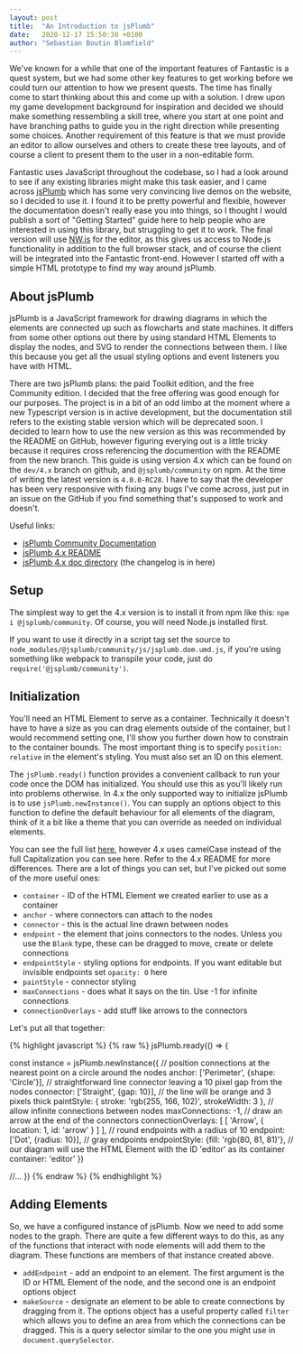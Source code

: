 ```yaml
---
layout: post
title:  "An Introduction to jsPlumb"
date:   2020-12-17 15:50:30 +0100
author: "Sebastian Boutin Blomfield"
---
```

We've known for a while that one of the important features of Fantastic is a quest system, but we had some other key features to get working before we could turn our attention to how we present quests. The time has finally come to start thinking about this and come up with a solution. I drew upon my game development background for inspiration and decided we should make something ressembling a skill tree, where you start at one point and have branching paths to guide you in the right direction while presenting some choices. Another requirement of this feature is that we must provide an editor to allow ourselves and others to create these tree layouts, and of course a client to present them to the user in a non-editable form.

Fantastic uses JavaScript throughout the codebase, so I had a look around to see if any existing libraries might make this task easier, and I came across [jsPlumb](https://jsplumbtoolkit.com/community) which has some very convincing live demos on the website, so I decided to use it. I found it to be pretty powerful and flexible, however the documentation doesn't really ease you into things, so I thought I would publish a sort of "Getting Started" guide here to help people who are interested in using this library, but struggling to get it to work. The final version will use [NW.js](https://nwjs.io/) for the editor, as this gives us access to Node.js functionality in addition to the full browser stack, and of course the client will be integrated into the Fantastic front-end. However I started off with a simple HTML prototype to find my way around jsPlumb.

## About jsPlumb ##

jsPlumb is a JavaScript framework for drawing diagrams in which the elements are connected up such as flowcharts and state machines. It differs from some other options out there by using standard HTML Elements to display the nodes, and SVG to render the connections between them. I like this because you get all the usual styling options and event listeners you have with HTML.

There are two jsPlumb plans: the paid Toolkit edition, and the free Community edition. I decided that the free offering was good enough for our purposes. The project is in a bit of an odd limbo at the moment where a new Typescript version is in active development, but the documentation still refers to the existing stable version which will be deprecated soon. I decided to learn how to use the new version as this was recommended by the README on GitHub, however figuring everying out is a little tricky because it requires cross referencing the documention with the README from the new branch. This guide is using version 4.x which can be found on the `dev/4.x` branch on github, and `@jsplumb/community` on npm. At the time of writing the latest version is `4.0.0-RC28`. I have to say that the developer has been very responsive with fixing any bugs I've come across, just put in an issue on the GitHub if you find something that's supposed to work and doesn't.

Useful links:
- [jsPlumb Community Documentation](https://docs.jsplumbtoolkit.com/community/current/index.html)
- [jsPlumb 4.x README](https://github.com/jsplumb/jsplumb/blob/dev/4.x/README.md)
- [jsPlumb 4.x doc directory](https://github.com/jsplumb/jsplumb/tree/dev/4.x/doc) (the changelog is in here)

## Setup ##

The simplest way to get the 4.x version is to install it from npm like this: `npm i @jsplumb/community`. Of course, you will need Node.js installed first.

If you want to use it directly in a script tag set the source to `node_modules/@jsplumb/community/js/jsplumb.dom.umd.js`, if you're using something like webpack to transpile your code, just do `require('@jsplumb/community')`.

## Initialization ##

You'll need an HTML Element to serve as a container. Technically it doesn't have to have a size as you can drag elements outside of the container, but I would recommend setting one, I'll show you further down how to constrain to the container bounds. The most important thing is to specify `position: relative` in the element's styling. You must also set an ID on this element.

The `jsPlumb.ready()` function provides a convenient callback to run your code once the DOM has initialized. You should use this as you'll likely run into problems otherwise. In 4.x the only supported way to initialize jsPlumb is to use `jsPlumb.newInstance()`. You can supply an options object to this function to define the default behaviour for all elements of the diagram, think of it a bit like a theme that you can override as needed on individual elements.

You can see the full list [here](https://docs.jsplumbtoolkit.com/community/current/articles/defaults.html), however 4.x uses camelCase instead of the full Capitalization you can see here. Refer to the 4.x README for more differences. There are a lot of things you can set, but I've picked out some of the more useful ones:

- `container` - ID of the HTML Element we created earlier to use as a container
- `anchor` - where connectors can attach to the nodes
- `connector` - this is the actual line drawn between nodes
- `endpoint` - the element that joins connectors to the nodes. Unless you use the `Blank` type, these can be dragged to move, create or delete connections
- `endpointStyle` - styling options for endpoints. If you want editable but invisible endpoints set `opacity: 0` here
- `paintStyle` - connector styling
- `maxConnections` - does what it says on the tin. Use -1 for infinite connections
- `connectionOverlays` - add stuff like arrows to the connectors

Let's put all that together:

{% highlight javascript %}
{% raw %}
jsPlumb.ready(() => {

  const instance = jsPlumb.newInstance({
    // position connections at the nearest point on a circle around the nodes
    anchor: ['Perimeter', {shape: 'Circle'}],
    // straightforward line connector leaving a 10 pixel gap from the nodes
    connector: ['Straight', {gap: 10}],
    // the line will be orange and 3 pixels thick
    paintStyle: { stroke: 'rgb(255, 166, 102)', strokeWidth: 3 },
    // allow infinite connections between nodes
    maxConnections: -1,
    // draw an arrow at the end of the connectors
    connectionOverlays: [
      [
        'Arrow',
        {
          location: 1,
          id: 'arrow'
        }
      ]
    ],
    // round endpoints with a radius of 10
    endpoint: ['Dot', {radius: 10}],
    // gray endpoints
    endpointStyle: {fill: 'rgb(80, 81, 81)'},
    // our diagram will use the HTML Element with the ID 'editor' as its container
    container: 'editor'
  })

  //...
})
{% endraw %}
{% endhighlight %}

## Adding Elements ##

So, we have a configured instance of jsPlumb. Now we need to add some nodes to the graph. There are quite a few different ways to do this, as any of the functions that interact with node elements will add them to the diagram. These functions are members of that instance created above.

- `addEndpoint` - add an endpoint to an element. The first argument is the ID or HTML Element of the node, and the second one is an endpoint options object
- `makeSource` - designate an element to be able to create connections by dragging from it. The options object has a useful property called `filter` which allows you to define an area from which the connections can be dragged. This is a query selector similar to the one you might use in `document.querySelector`.
